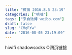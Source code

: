 ```yaml
---
title: "微博 2016.8.5 23:19"
categories: ["嘀咕"]
tags: ["来自微博 weibo.com"]
draft: false
slug: "CMgRYw"
date: "2016-08-05 23:19:00"
---
```


<p>hiwifi shadowsocks O网页链接 ​​​​</p>
